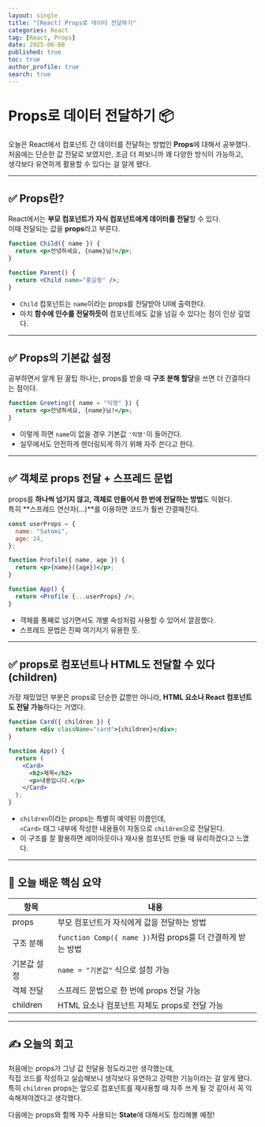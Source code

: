 ```yaml
---
layout: single
title: "[React] Props로 데이터 전달하기"
categories: React
tag: [React, Props]
date: 2025-06-08
published: true
toc: true
author_profile: true
search: true
---
```


# Props로 데이터 전달하기 📦

오늘은 React에서 컴포넌트 간 데이터를 전달하는 방법인 **Props**에 대해서 공부했다.  
처음에는 단순한 값 전달로 보였지만, 조금 더 파보니까 꽤 다양한 방식이 가능하고,  
생각보다 유연하게 활용할 수 있다는 걸 알게 됐다.

---

## ✅ Props란?

React에서는 **부모 컴포넌트가 자식 컴포넌트에게 데이터를 전달**할 수 있다.  
이때 전달되는 값을 **props**라고 부른다.

```jsx
function Child({ name }) {
  return <p>안녕하세요, {name}님!</p>;
}

function Parent() {
  return <Child name="홍길동" />;
}
```

- `Child` 컴포넌트는 `name`이라는 props를 전달받아 UI에 출력한다.
- 마치 **함수에 인수를 전달하듯이** 컴포넌트에도 값을 넘길 수 있다는 점이 인상 깊었다.

---

## ✅ Props의 기본값 설정

공부하면서 알게 된 꿀팁 하나는, props를 받을 때 **구조 분해 할당**을 쓰면 더 간결하다는 점이다.

```jsx
function Greeting({ name = "익명" }) {
  return <p>안녕하세요, {name}님!</p>;
}
```

- 이렇게 하면 `name`이 없을 경우 기본값 `'익명'`이 들어간다.
- 실무에서도 안전하게 렌더링되게 하기 위해 자주 쓴다고 한다.

---

## ✅ 객체로 props 전달 + 스프레드 문법

props를 **하나씩 넘기지 않고, 객체로 만들어서 한 번에 전달하는 방법**도 익혔다.  
특히 **스프레드 연산자(...)**를 이용하면 코드가 훨씬 간결해진다.

```jsx
const userProps = {
  name: "Satomi",
  age: 24,
};

function Profile({ name, age }) {
  return <p>{name}({age})</p>;
}

function App() {
  return <Profile {...userProps} />;
}
```

- 객체를 통째로 넘기면서도 개별 속성처럼 사용할 수 있어서 깔끔했다.
- 스프레드 문법은 진짜 여기저기 유용한 듯.

---

## ✅ props로 컴포넌트나 HTML도 전달할 수 있다 (children)

가장 재밌었던 부분은 props로 단순한 값뿐만 아니라, **HTML 요소나 React 컴포넌트도 전달 가능**하다는 거였다.

```jsx
function Card({ children }) {
  return <div className="card">{children}</div>;
}

function App() {
  return (
    <Card>
      <h2>제목</h2>
      <p>내용입니다.</p>
    </Card>
  );
}
```

- `children`이라는 props는 특별히 예약된 이름인데,  
  `<Card>` 태그 내부에 작성한 내용들이 자동으로 `children`으로 전달된다.
- 이 구조를 잘 활용하면 레이아웃이나 재사용 컴포넌트 만들 때 유리하겠다고 느꼈다.

---

## 📌 오늘 배운 핵심 요약

| 항목 | 내용 |
|------|------|
| props | 부모 컴포넌트가 자식에게 값을 전달하는 방법 |
| 구조 분해 | `function Comp({ name })`처럼 props를 더 간결하게 받는 방법 |
| 기본값 설정 | `name = "기본값"` 식으로 설정 가능 |
| 객체 전달 | 스프레드 문법으로 한 번에 props 전달 가능 |
| children | HTML 요소나 컴포넌트 자체도 props로 전달 가능 |

---

## ✍️ 오늘의 회고

처음에는 props가 그냥 값 전달용 정도라고만 생각했는데,  
직접 코드를 작성하고 실습해보니 생각보다 유연하고 강력한 기능이라는 걸 알게 됐다.  
특히 `children` props는 앞으로 컴포넌트를 재사용할 때 자주 쓰게 될 것 같아서 꼭 익숙해져야겠다고 생각했다.

다음에는 props와 함께 자주 사용되는 **State**에 대해서도 정리해볼 예정!

